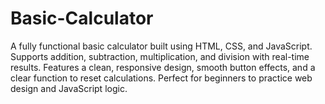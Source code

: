 # Basic-Calculator
A fully functional basic calculator built using HTML, CSS, and JavaScript. Supports addition, subtraction, multiplication, and division with real-time results. Features a clean, responsive design, smooth button effects, and a clear function to reset calculations. Perfect for beginners to practice web design and JavaScript logic.  
